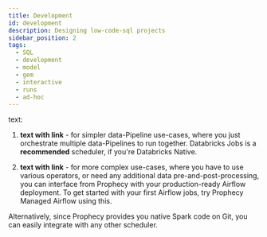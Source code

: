 ```yaml
---
title: Development
id: development
description: Designing low-code-sql projects
sidebar_position: 2
tags:
  - SQL
  - development
  - model
  - gem
  - interactive
  - runs
  - ad-hoc
---
```


text:

1. **text with link** - for simpler data-Pipeline use-cases, where you just
   orchestrate multiple data-Pipelines to run together. Databricks Jobs is a **recommended** scheduler, if you're
   Databricks Native.

2. **text with link** - for more complex use-cases, where you have to use various operators, or need
   any additional data pre-and-post-processing, you can interface from Prophecy with your production-ready Airflow deployment. To get started with your first Airflow jobs, try Prophecy Managed Airflow using this.

Alternatively, since Prophecy provides you native Spark code on Git, you can easily integrate with any other scheduler.
